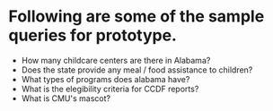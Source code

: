 # Following are some of the sample queries for prototype.

* How many childcare centers are there in Alabama? 
* Does the state provide any meal / food assistance to children?
* What types of programs does alabama have?
* What is the elegibility criteria for CCDF reports?
* What is CMU's mascot?

